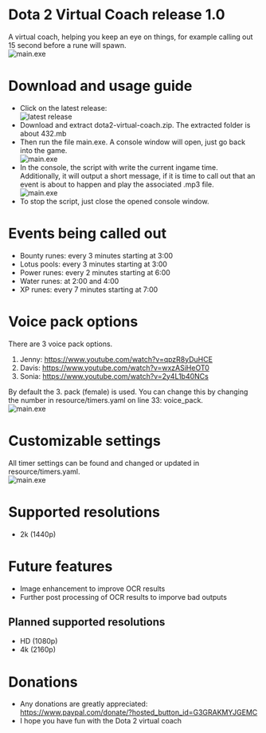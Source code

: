 # Dota 2 Virtual Coach release 1.0
A virtual coach, helping you keep an eye on things, for example calling out 15 second before a rune will spawn.\
  ![main.exe](https://i.imgur.com/DxdFDqO.png)

# Download and usage guide
* Click on the latest release:\
  ![latest release](https://i.imgur.com/CXmSXY7.png)
* Download and extract dota2-virtual-coach.zip. The extracted folder is about 432.mb 
* Then run the file main.exe. A console window will open, just go back into the game.\
  ![main.exe](https://i.imgur.com/7BSqpjj.png)
* In the console, the script with write the current ingame time. Additionally, it will output a short message, if it is time to call out that an event is about to happen and play the associated .mp3 file.\
  ![main.exe](https://i.imgur.com/DxdFDqO.png)
* To stop the script, just close the opened console window.

# Events being called out
* Bounty runes: every 3 minutes starting at 3:00
* Lotus pools: every 3 minutes starting at 3:00
* Power runes: every 2 minutes starting at 6:00
* Water runes: at 2:00 and 4:00
* XP runes: every 7 minutes starting at 7:00

# Voice pack options
There are 3 voice pack options.
1. Jenny: https://www.youtube.com/watch?v=qpzR8yDuHCE
2. Davis: https://www.youtube.com/watch?v=wxzASiHeOT0
3. Sonia: https://www.youtube.com/watch?v=2y4L1b40NCs

By default the 3. pack (female) is used. You can change this by changing the number in resource/timers.yaml on line 33: voice_pack.\
  ![main.exe](https://i.imgur.com/ugzbQ6p.png)

# Customizable settings
All timer settings can be found and changed or updated in resource/timers.yaml.\
  ![main.exe](https://i.imgur.com/X3GHrAq.png)

# Supported resolutions
* 2k (1440p)

# Future features
* Image enhancement to improve OCR results
* Further post processing of OCR results to imporve bad outputs

## Planned supported resolutions
* HD (1080p)
* 4k (2160p)

# Donations
* Any donations are greatly appreciated: https://www.paypal.com/donate/?hosted_button_id=G3GRAKMYJGEMC
* I hope you have fun with the Dota 2 virtual coach
